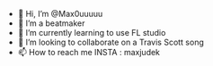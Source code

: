 - 👋 Hi, I’m @Max0uuuuu
- 👀 I’m a beatmaker
- 🌱 I’m currently learning to use FL studio
- 💞️ I’m looking to collaborate on a Travis Scott song
- 📫 How to reach me INSTA : maxjudek

<!---
Max0uuuuu/Max0uuuuu is a ✨ special ✨ repository because its `README.md` (this file) appears on your GitHub profile.
You can click the Preview link to take a look at your changes.
--->
